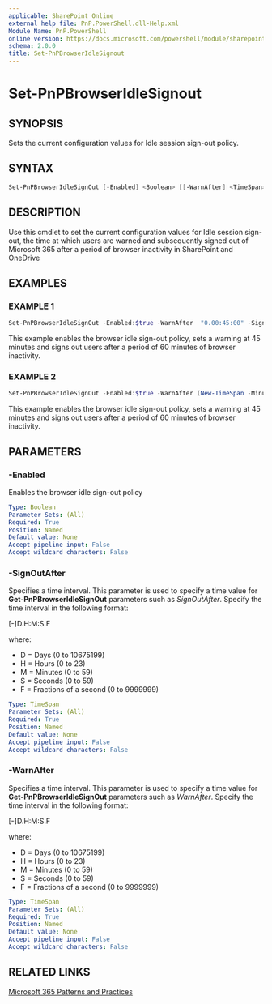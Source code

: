```yaml
---
applicable: SharePoint Online
external help file: PnP.PowerShell.dll-Help.xml
Module Name: PnP.PowerShell
online version: https://docs.microsoft.com/powershell/module/sharepoint-pnp/set-pnpbrowseridlesignout
schema: 2.0.0
title: Set-PnPBrowserIdleSignout
---
```


# Set-PnPBrowserIdleSignout

## SYNOPSIS
Sets the current configuration values for Idle session sign-out policy.

## SYNTAX

```powershell
Set-PnPBrowserIdleSignOut [-Enabled] <Boolean> [[-WarnAfter] <TimeSpan>] [[-SignOutAfter] <TimeSpan>]
```

## DESCRIPTION
Use this cmdlet to set the current configuration values for Idle session sign-out, the time at which users are warned and subsequently signed out of Microsoft 365 after a period of browser inactivity in SharePoint and OneDrive

## EXAMPLES

### EXAMPLE 1
```powershell
Set-PnPBrowserIdleSignOut -Enabled:$true -WarnAfter  "0.00:45:00" -SignOutAfter  "0.01:00:00"
```
This example enables the browser idle sign-out policy, sets a warning at 45 minutes and signs out users after a period of 60 minutes of browser inactivity.

### EXAMPLE 2
```powershell
Set-PnPBrowserIdleSignOut -Enabled:$true -WarnAfter (New-TimeSpan -Minutes 45) -SignOutAfter (New-TimeSpan -Hours 1)
```
This example enables the browser idle sign-out policy, sets a warning at 45 minutes and signs out users after a period of 60 minutes of browser inactivity.

## PARAMETERS

### -Enabled

Enables the browser idle sign-out policy

```yaml
Type: Boolean
Parameter Sets: (All)
Required: True
Position: Named
Default value: None
Accept pipeline input: False
Accept wildcard characters: False
```

### -SignOutAfter

Specifies a time interval.
This parameter is used to specify a time value for **Get-PnPBrowserIdleSignOut** parameters such as *SignOutAfter*.
Specify the time interval in the following format: 

\[-\]D.H:M:S.F

where: 

- D = Days (0 to 10675199) 
- H = Hours (0 to 23) 
- M = Minutes (0 to 59) 
- S = Seconds (0 to 59) 
- F = Fractions of a second (0 to 9999999)

```yaml
Type: TimeSpan
Parameter Sets: (All)
Required: True
Position: Named
Default value: None
Accept pipeline input: False
Accept wildcard characters: False
```

### -WarnAfter

Specifies a time interval.
This parameter is used to specify a time value for **Get-PnPBrowserIdleSignOut** parameters such as *WarnAfter*.
Specify the time interval in the following format: 

\[-\]D.H:M:S.F

where: 

- D = Days (0 to 10675199) 
- H = Hours (0 to 23) 
- M = Minutes (0 to 59) 
- S = Seconds (0 to 59) 
- F = Fractions of a second (0 to 9999999)

```yaml
Type: TimeSpan
Parameter Sets: (All)
Required: True
Position: Named
Default value: None
Accept pipeline input: False
Accept wildcard characters: False
```

## RELATED LINKS

[Microsoft 365 Patterns and Practices](https://aka.ms/m365pnp)